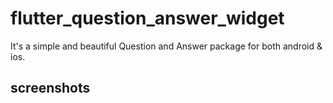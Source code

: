 # flutter_question_answer_widget

It's a simple and beautiful Question and Answer package for both android & ios.

## screenshots 